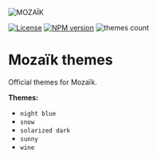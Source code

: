 ![MOZAÏK][logo]

[![License][license-image]][license-url]
[![NPM version][npm-image]][npm-url]
![themes count][themes-count-image]

# Mozaïk themes

Official themes for Mozaïk.

**Themes:**

- `night blue`
- `snow`
- `solarized dark`
- `sunny`
- `wine`


[license-image]: https://img.shields.io/github/license/plouc/mozaik-themes.svg?style=flat-square
[license-url]: https://github.com/plouc/mozaik-themes/blob/master/LICENSE.md
[logo]: https://raw.githubusercontent.com/wiki/plouc/mozaik/assets/mozaik-logo-v2.png
[themes-count-image]: https://img.shields.io/badge/themes-x5-green.svg?style=flat-square
[npm-image]: https://img.shields.io/npm/v/mozaik.svg?style=flat-square
[npm-url]: https://www.npmjs.com/package/mozaik
